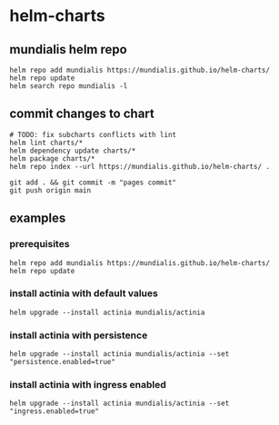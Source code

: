 # helm-charts

## mundialis helm repo

    helm repo add mundialis https://mundialis.github.io/helm-charts/
    helm repo update
    helm search repo mundialis -l

## commit changes to chart

    # TODO: fix subcharts conflicts with lint
    helm lint charts/*
    helm dependency update charts/*
    helm package charts/*
    helm repo index --url https://mundialis.github.io/helm-charts/ .

    git add . && git commit -m "pages commit"
    git push origin main

## examples

### prerequisites
    helm repo add mundialis https://mundialis.github.io/helm-charts/
    helm repo update

### install actinia with default values
    helm upgrade --install actinia mundialis/actinia

### install actinia with persistence
    helm upgrade --install actinia mundialis/actinia --set "persistence.enabled=true"

### install actinia with ingress enabled
    helm upgrade --install actinia mundialis/actinia --set "ingress.enabled=true"